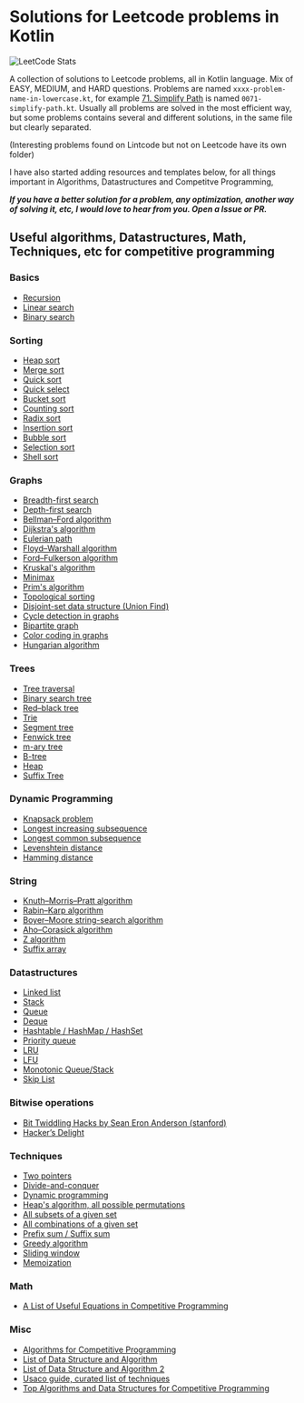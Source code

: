 # Solutions for Leetcode problems in Kotlin
![LeetCode Stats](https://leetcode.card.workers.dev/aliam?theme=unicorn&font=source_code_pro)

A collection of solutions to Leetcode problems, all in Kotlin language. Mix of EASY, MEDIUM, and HARD questions. Problems are named `xxxx-problem-name-in-lowercase.kt`, for example [71. Simplify Path](https://leetcode.com/problems/simplify-path/) is named `0071-simplify-path.kt`. Usually all problems are solved in the most efficient way, but some problems contains several and different solutions, in the same file but clearly separated.

(Interesting problems found on Lintcode but not on Leetcode have its own folder)

I have also started adding resources and templates below, for all things important in Algorithms, Datastructures and Competitve Programming,

***If you have a better solution for a problem, any optimization, another way of solving it, etc, I would love to hear from you. Open a Issue or PR.***

## Useful algorithms, Datastructures, Math, Techniques, etc for competitive programming

### Basics
- [Recursion](https://en.wikipedia.org/wiki/Recursion)
- [Linear search](https://en.wikipedia.org/wiki/Linear_search)
- [Binary search](https://en.wikipedia.org/wiki/Binary_search_algorithm)

### Sorting

- [Heap sort](https://en.wikipedia.org/wiki/Heapsort)
- [Merge sort](https://en.wikipedia.org/wiki/Merge_sort)
- [Quick sort](https://en.wikipedia.org/wiki/Quicksort)
- [Quick select](https://en.wikipedia.org/wiki/Quickselect)
- [Bucket sort](https://en.wikipedia.org/wiki/Bucket_sort)
- [Counting sort](https://en.wikipedia.org/wiki/Counting_sort)
- [Radix sort](https://en.wikipedia.org/wiki/Radix_sort)
- [Insertion sort](https://en.wikipedia.org/wiki/Insertion_sort)
- [Bubble sort](https://en.wikipedia.org/wiki/Bubble_sort)
- [Selection sort](https://en.wikipedia.org/wiki/Selection_sort)
- [Shell sort](https://en.wikipedia.org/wiki/Shellsort)

### Graphs
- [Breadth-first search](https://en.wikipedia.org/wiki/Breadth-first_search)
- [Depth-first search](https://en.wikipedia.org/wiki/Depth-first_search)
- [Bellman–Ford algorithm](https://en.wikipedia.org/wiki/Bellman%E2%80%93Ford_algorithm)
- [Dijkstra's algorithm](https://en.wikipedia.org/wiki/Dijkstra%27s_algorithm)
- [Eulerian path](https://en.wikipedia.org/wiki/Eulerian_path)
- [Floyd–Warshall algorithm](https://en.wikipedia.org/wiki/Floyd%E2%80%93Warshall_algorithm)
- [Ford–Fulkerson algorithm](https://en.wikipedia.org/wiki/Ford%E2%80%93Fulkerson_algorithm)
- [Kruskal's algorithm](https://en.wikipedia.org/wiki/Kruskal%27s_algorithm)
- [Minimax](https://en.wikipedia.org/wiki/Minimax)
- [Prim's algorithm](https://en.wikipedia.org/wiki/Prim%27s_algorithm)
- [Topological sorting](https://en.wikipedia.org/wiki/Topological_sorting)
- [Disjoint-set data structure (Union Find)](https://en.wikipedia.org/wiki/Disjoint-set_data_structure)
- [Cycle detection in graphs](https://www.geeksforgeeks.org/detect-cycle-in-a-graph/)
- [Bipartite graph](https://en.wikipedia.org/wiki/Bipartite_graph#)
- [Color coding in graphs](https://en.wikipedia.org/wiki/Color-coding)
- [Hungarian algorithm](https://en.wikipedia.org/wiki/Hungarian_algorithm)

### Trees
- [Tree traversal](https://en.wikipedia.org/wiki/Tree_traversal)
- [Binary search tree](https://en.wikipedia.org/wiki/Binary_search_tree)
- [Red–black tree](https://en.wikipedia.org/wiki/Red%E2%80%93black_tree)
- [Trie](https://en.wikipedia.org/wiki/Trie)
- [Segment tree](https://en.wikipedia.org/wiki/Segment_tree)
- [Fenwick tree](https://en.wikipedia.org/wiki/Fenwick_tree)
- [m-ary tree](https://en.wikipedia.org/wiki/M-ary_tree)
- [B-tree](https://en.wikipedia.org/wiki/B-tree)
- [Heap](https://en.wikipedia.org/wiki/Heap_(data_structure))
- [Suffix Tree](https://en.wikipedia.org/wiki/Suffix_tree)

### Dynamic Programming
- [Knapsack problem](https://en.wikipedia.org/wiki/Knapsack_problem)
- [Longest increasing subsequence](https://en.wikipedia.org/wiki/Longest_increasing_subsequence)
- [Longest common subsequence](https://en.wikipedia.org/wiki/Longest_common_subsequence)
- [Levenshtein distance](https://en.wikipedia.org/wiki/Levenshtein_distance)
- [Hamming distance](https://en.wikipedia.org/wiki/Hamming_distance)

### String
- [Knuth–Morris–Pratt algorithm](https://en.wikipedia.org/wiki/Knuth%E2%80%93Morris%E2%80%93Pratt_algorithm)
- [Rabin–Karp algorithm](https://en.wikipedia.org/wiki/Rabin%E2%80%93Karp_algorithm)
- [Boyer–Moore string-search algorithm](https://en.wikipedia.org/wiki/Boyer%E2%80%93Moore_string-search_algorithm)
- [Aho–Corasick algorithm](https://en.wikipedia.org/wiki/Aho%E2%80%93Corasick_algorithm)
- [Z algorithm](https://www.geeksforgeeks.org/z-algorithm-linear-time-pattern-searching-algorithm/)
- [Suffix array](https://en.wikipedia.org/wiki/Suffix_array)

### Datastructures
- [Linked list](https://en.wikipedia.org/wiki/Linked_list)
- [Stack](https://en.wikipedia.org/wiki/Stack_(abstract_data_type))
- [Queue](https://en.wikipedia.org/wiki/Queue_(abstract_data_type))
- [Deque](https://en.wikipedia.org/wiki/Double-ended_queue)
- [Hashtable / HashMap / HashSet](https://en.wikipedia.org/wiki/Hash_table)
- [Priority queue](https://en.wikipedia.org/wiki/Priority_queue)
- [LRU](https://en.wikipedia.org/wiki/Cache_replacement_policies#Least_recently_used_(LRU))
- [LFU](https://en.wikipedia.org/wiki/Least_frequently_used)
- [Monotonic Queue/Stack](https://www.geeksforgeeks.org/introduction-to-monotonic-queues/)
- [Skip List](https://en.wikipedia.org/wiki/Skip_list)

### Bitwise operations

- [Bit Twiddling Hacks by Sean Eron Anderson (stanford)](https://graphics.stanford.edu/~seander/bithacks.html)
- [Hacker’s Delight](https://www.oreilly.com/library/view/hackers-delight-second/9780133084993/)

### Techniques
- [Two pointers](https://www.geeksforgeeks.org/two-pointers-technique/)
- [Divide-and-conquer](https://en.wikipedia.org/wiki/Divide-and-conquer_algorithm)
- [Dynamic programming](https://en.wikipedia.org/wiki/Dynamic_programming)
- [Heap's algorithm, all possible permutations](https://en.wikipedia.org/wiki/Heap%27s_algorithm)
- [All subsets of a given set](https://www.geeksforgeeks.org/backtracking-to-find-all-subsets/)
- [All combinations of a given set]()
- [Prefix sum / Suffix sum](https://en.wikipedia.org/wiki/Prefix_sum)
- [Greedy algorithm](https://en.wikipedia.org/wiki/Greedy_algorithm)
- [Sliding window](https://www.geeksforgeeks.org/window-sliding-technique/)
- [Memoization](https://en.wikipedia.org/wiki/Memoization)

### Math

- [A List of Useful Equations in Competitive Programming](https://blog.shahjalalshohag.com/equation-list/)

### Misc

- [Algorithms for Competitive Programming](https://cp-algorithms.com/)
- [List of Data Structure and Algorithm](https://jojozhuang.github.io/)
- [List of Data Structure and Algorithm 2](https://labuladong.gitbook.io/algo-en/)
- [Usaco guide, curated list of techniques](https://usaco.guide/general/using-this-guide?lang=cpp)
- [Top Algorithms and Data Structures for Competitive Programming](https://www.geeksforgeeks.org/top-algorithms-and-data-structures-for-competitive-programming/)

